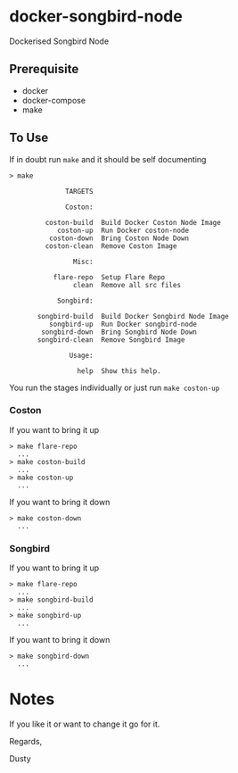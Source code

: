 # docker-songbird-node

Dockerised Songbird Node

## Prerequisite

* docker
* docker-compose
* make
## To Use

If in doubt run `make` and it should be self documenting

    > make

                  TARGETS

                  Coston:

             coston-build  Build Docker Coston Node Image
                coston-up  Run Docker coston-node
              coston-down  Bring Coston Node Down
             coston-clean  Remove Coston Image

                    Misc:

               flare-repo  Setup Flare Repo
                    clean  Remove all src files

                Songbird:

           songbird-build  Build Docker Songbird Node Image
              songbird-up  Run Docker songbird-node
            songbird-down  Bring Songbird Node Down
           songbird-clean  Remove Songbird Image

                   Usage:

                     help  Show this help.


You run the stages individually or just run `make coston-up`

### Coston

If you want to bring it up

    > make flare-repo
      ...    
    > make coston-build
      ...
    > make coston-up
      ...

If you want to bring it down
    
    > make coston-down
      ...


### Songbird

If you want to bring it up

    > make flare-repo
      ...    
    > make songbird-build
      ...
    > make songbird-up
      ...

If you want to bring it down

    > make songbird-down
      ...

# Notes

If you like it or want to change it go for it.

Regards,

Dusty